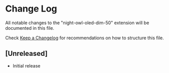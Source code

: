 # Change Log

All notable changes to the "night-owl-oled-dim-50" extension will be documented in this file.

Check [Keep a Changelog](http://keepachangelog.com/) for recommendations on how to structure this file.

## [Unreleased]

- Initial release
